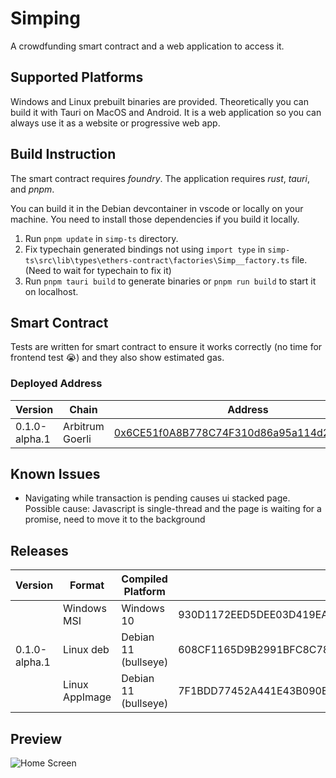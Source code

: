 # Simping
A crowdfunding smart contract and a web application to access it.

## Supported Platforms
Windows and Linux prebuilt binaries are provided. Theoretically you can build it with Tauri on MacOS and Android. It is a web application so you can always use it as a website or progressive web app.

## Build Instruction
The smart contract requires *foundry*.
The application requires *rust*, *tauri*, and *pnpm*. 

You can build it in the Debian devcontainer in vscode or locally on your machine. You need to install those dependencies if you build it locally.

1) Run `pnpm update` in `simp-ts` directory.
2) Fix typechain generated bindings not using `import type` in `simp-ts\src\lib\types\ethers-contract\factories\Simp__factory.ts` file. (Need to wait for typechain to fix it)
3) Run `pnpm tauri build` to generate binaries or `pnpm run build` to start it on localhost.

## Smart Contract
Tests are written for smart contract to ensure it works correctly (no time for frontend test 😭) and they also show estimated gas.

### Deployed Address
| Version | Chain | Address |
--- | --- | ---|
|0.1.0-alpha.1| Arbitrum Goerli| [0x6CE51f0A8B778C74F310d86a95a114d28C13A85e](https://goerli.arbiscan.io/address/0x6CE51f0A8B778C74F310d86a95a114d28C13A85e)|

## Known Issues
- Navigating while transaction is pending causes ui stacked page. Possible cause: Javascript is single-thread and the page is waiting for a promise, need to move it to the background

## Releases
<table>
<thead>
  <tr>
    <th>Version</th>
    <th>Format</th>
    <th>Compiled Platform</th>
    <th>SHA-256 Checksum</th>
  </tr>
</thead>
<tbody>
  <tr>
    <td rowspan="3">0.1.0-alpha.1</td>
    <td>Windows MSI</td>
    <td>Windows 10</td>
    <td>930D1172EED5DEE03D419EADCBA6589D54CE0A99793B8408ABE5993292F631BC</td>
  </tr>
  <tr>
    <td>Linux deb</td>
    <td>Debian 11 (bullseye)</td>
    <td>608CF1165D9B2991BFC8C78F1171E827E86EEAEBE3148B5D1533A00698E58C3A</td>
  </tr>
  <tr>
    <td>Linux AppImage</td>
    <td>Debian 11 (bullseye)</td>
    <td>7F1BDD77452A441E43B090EEE4719FA294DAFA9305045DB5F93B638B06BB5CDB</td>
  </tr>
</tbody>
</table>

## Preview
![Home Screen](https://user-images.githubusercontent.com/130980708/234938601-09d65411-c6f2-4a41-a6b8-75b4f7623299.png)





